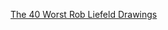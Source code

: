 ---
layout: post
wordpress_id: 1219
wordpress_url: http://noesbueno.com/archives/1219
date: '2011-08-18 10:01:26 -0500'
date_gmt: '2011-08-18 15:01:26 -0500'
body: |
  <p><a href="http://feedproxy.google.com/~r/LostAtEMinor/~3/XKU7ozUImeE/">The 40 Worst Rob Liefeld Drawings</a></p>
---
